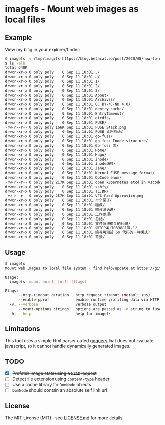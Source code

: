 # imagefs - Mount web images as local files

## Example

View my blog in your explorer/finder:

```bash
$ imagefs -v /tmp/imagefs https://blog.betacat.io/post/2020/08/how-to-mount-etcd-as-a-filesystem/
$ ls -alh
total 648K
drwxr-xr-x 0 poly poly    0 Sep 11 18:01 ./
drwxr-xr-x 0 poly poly    0 Sep 11 18:01 ↩︎/
drwxr-xr-x 0 poly poly    0 Sep 11 18:01 1/
drwxr-xr-x 0 poly poly    0 Sep 11 18:01 2/
drwxr-xr-x 0 poly poly    0 Sep 11 18:01 3/
drwxr-xr-x 0 poly poly    0 Sep 11 18:01 About/
drwxr-xr-x 0 poly poly    0 Sep 11 18:01 Archives/
drwxr-xr-x 0 poly poly    0 Sep 11 18:01 CC BY-NC-ND 4.0/
drwxr-xr-x 0 poly poly    0 Sep 11 18:01 dentry cache/
drwxr-xr-x 0 poly poly    0 Sep 11 18:01 EntryTimeout/
drwxr-xr-x 0 poly poly    0 Sep 11 18:01 etcdfs/
drwxr-xr-x 0 poly poly    0 Sep 11 18:01 FUSE/
-rw-r--r-- 0 poly poly 166K Sep 11 18:01 FUSE Stack.png
drwxr-xr-x 0 poly poly    0 Sep 11 18:01 FUSE 文件系统/
drwxr-xr-x 0 poly poly    0 Sep 11 18:01 go-fuse/
drwxr-xr-x 0 poly poly    0 Sep 11 18:01 go-fuse Inode structure/
drwxr-xr-x 0 poly poly    0 Sep 11 18:01 Go-fuse 库/
drwxr-xr-x 0 poly poly    0 Sep 11 18:01 Home/
drwxr-xr-x 0 poly poly    0 Sep 11 18:01 Hugo/
drwxr-xr-x 0 poly poly    0 Sep 11 18:01 inode/
drwxr-xr-x 0 poly poly    0 Sep 11 18:01 inode编号/
drwxr-xr-x 0 poly poly    0 Sep 11 18:01 Jane/
drwxr-xr-x 0 poly poly    0 Sep 11 18:01 Kernel FUSE message format/
drwxr-xr-x 0 poly poly    0 Sep 11 18:01 OpCode enum/
-rw-r--r-- 0 poly poly 217K Sep 11 18:01 open kubernetes etcd in vscode.png
drwxr-xr-x 0 poly poly    0 Sep 11 18:01 sshfs/
drwxr-xr-x 0 poly poly    0 Sep 11 18:01 TL;DR/
-rw-r--r-- 0 poly poly 257K Sep 11 18:01 VFS Read Operation.png
drwxr-xr-x 0 poly poly    0 Sep 11 18:01 举个栗子/
drwxr-xr-x 0 poly poly    0 Sep 11 18:01 喵叔/
drwxr-xr-x 0 poly poly    0 Sep 11 18:01 喵叔没话说/
drwxr-xr-x 0 poly poly    0 Sep 11 18:01 工作原理/
drwxr-xr-x 0 poly poly    0 Sep 11 18:01 总结/
drwxr-xr-x 0 poly poly    0 Sep 11 18:01 文件系统相关的代码/
drwxr-xr-x 0 poly poly    0 Sep 11 18:01 沪ICP备17033881号-1/
drwxr-xr-x 0 poly poly    0 Sep 11 18:01 编写可测试 Go 代码的一种模式?            下一篇/
drwxr-xr-x 0 poly poly    0 Sep 11 18:01 背景/
```

## Usage

```bash
$ imagefs
Mount web images to local file system - find help/update at https://github.com/polyrabbit/web-image-fs

Usage:
  imagefs [mount-point] [url] [flags]

Flags:
      --http-timeout duration   http request timeout (default 10s)
      --enable-pprof            enable runtime profiling data via HTTP server. Address is at "http://localhost:9327/debug/pprof"
  -v, --verbose                 verbose output
      --mount-options strings   options are passed as -o string to fusermount (default [nonempty])
  -h, --help                    help for imagefs
```

## Limitations

This tool uses a simple html parser called [goquery](https://github.com/PuerkitoBio/goquery) that does not evaluate javascript, so it cannot handle dynamically generated images.

## TODO

- [x] ~~Prefetch image stats using a `HEAD` request~~
- [ ] Detect file extension using `content-type` header
- [ ] Use a cache library for `DomNode` objects
- [ ] `DomNode` should contain an absolute self link url

## License

The MIT License (MIT) - see [LICENSE.md](https://github.com/polyrabbit/web-image-fs/blob/master/LICENSE) for more details
